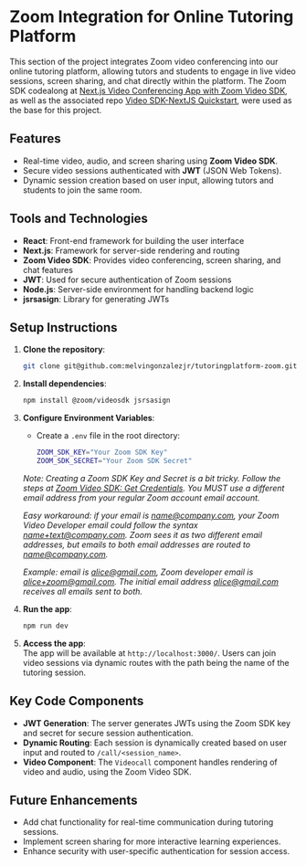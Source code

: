 # Zoom Integration for Online Tutoring Platform

This section of the project integrates Zoom video conferencing into our online tutoring platform, allowing tutors and students to engage in live video sessions, screen sharing, and chat directly within the platform. The Zoom SDK codealong at [Next.js Video Conferencing App with Zoom Video SDK](https://developers.zoom.us/blog/nextjs-video-conferencing-app-using-the-zoom-video-sdk/), as well as the associated repo [Video SDK-NextJS Quickstart](https://github.com/zoom/VideoSDK-Nextjs-Quickstart/), were used as the base for this project.

## Features

- Real-time video, audio, and screen sharing using **Zoom Video SDK**.
- Secure video sessions authenticated with **JWT** (JSON Web Tokens).
- Dynamic session creation based on user input, allowing tutors and students to join the same room.

## Tools and Technologies

- **React**: Front-end framework for building the user interface
- **Next.js**: Framework for server-side rendering and routing
- **Zoom Video SDK**: Provides video conferencing, screen sharing, and chat features
- **JWT**: Used for secure authentication of Zoom sessions
- **Node.js**: Server-side environment for handling backend logic
- **jsrsasign**: Library for generating JWTs

## Setup Instructions

1. **Clone the repository**:
   ```bash
   git clone git@github.com:melvingonzalezjr/tutoringplatform-zoom.git
   ```

2. **Install dependencies**:
   ```bash
   npm install @zoom/videosdk jsrsasign
   ```

3. **Configure Environment Variables**:
   - Create a `.env` file in the root directory:

     ```bash
     ZOOM_SDK_KEY="Your Zoom SDK Key"
     ZOOM_SDK_SECRET="Your Zoom SDK Secret"
     ```
    *Note: Creating a Zoom SDK Key and Secret is a bit tricky. Follow the steps at [Zoom Video SDK: Get Credentials](https://developers.zoom.us/docs/video-sdk/get-credentials/#get-video-sdk-credentials).
    You MUST use a different email address from your regular Zoom account email account.*
    
    *Easy workaround: if your email is name@company.com, your Zoom Video Developer email could follow the syntax name+text@company.com. Zoom sees it as two different email addresses, but emails to both email addresses are routed to name@company.com.*  

    *Example: email is alice@gmail.com, Zoom developer email is alice+zoom@gmail.com. The initial email address alice@gmail.com receives all emails sent to both.*


4. **Run the app**:
   ```bash
   npm run dev
   ```

5. **Access the app**:  
   The app will be available at `http://localhost:3000/`. Users can join video sessions via dynamic routes with the path being the name of the tutoring session.

## Key Code Components

- **JWT Generation**: The server generates JWTs using the Zoom SDK key and secret for secure session authentication.
- **Dynamic Routing**: Each session is dynamically created based on user input and routed to `/call/<session_name>`.
- **Video Component**: The `Videocall` component handles rendering of video and audio, using the Zoom Video SDK.

## Future Enhancements

- Add chat functionality for real-time communication during tutoring sessions.
- Implement screen sharing for more interactive learning experiences.
- Enhance security with user-specific authentication for session access.

